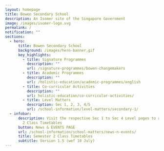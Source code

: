 ```yaml
---
layout: homepage
title: Bowen Secondary School
description: An Isomer site of the Singapore Government
image: /images/isomer-logo.svg
permalink: /
notification: ""
sections:
  - hero:
      title: Bowen Secondary School
      background: /images/hero-banner.gif
      key_highlights:
        - title: Signature Programmes
          description: ""
          url: /signature-programmes/bowen-changemakers
        - title: Academic Programmes
          description: ""
          url: /holistic-education/academic-programmes/english
        - title: Co-curricular Activities
          description: ""
          url: holistic-education/co-curricular-activities/
        - title: Level Matters
          description: Sec 1, 2, 3, 4/5
          url: /school-information/level-matters/secondary-1/
  - infobar:
      description: Visit the respective Sec 1 to Sec 4 Level pages to access Semester
        2 Class Timetables
      button: News & EVENTS PAGE
      url: /school-information/school-matters/news-n-events/
      title: Semester 2 Class Timetables
      subtitle: Version 1.5 (wef 10 July)
---
```

